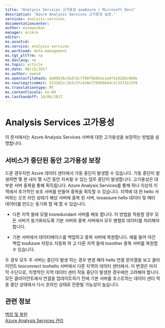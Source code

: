 ```yaml
---
title: "Analysis Services 고가용성 aaaAzure | Microsoft Docs"
description: "Azure Analysis Services 고가용성 보장."
services: analysis-services
documentationcenter: 
author: minewiskan
manager: erikre
editor: 
ms.assetid: 
ms.service: analysis-services
ms.workload: data-management
ms.tgt_pltfrm: na
ms.devlang: na
ms.topic: article
ms.date: 08/15/2017
ms.author: owend
ms.openlocfilehash: 6e09536c5bd7dc7f88f9b662e1a9f42d2b8c969b
ms.sourcegitcommit: 523283cc1b3c37c428e77850964dc1c33742c5f0
ms.translationtype: MT
ms.contentlocale: ko-KR
ms.lasthandoff: 10/06/2017
---
```

# <a name="analysis-services-high-availability"></a>Analysis Services 고가용성
이 문서에서는 Azure Analysis Services 서버에 대한 고가용성을 보장하는 방법을 설명합니다. 


## <a name="assuring-high-availability-during-a-service-disruption"></a>서비스가 중단된 동안 고가용성 보장
드문 경우지만 Azure 데이터 센터에서 가동 중단이 발생할 수 있습니다. 가동 중단이 발생하면 몇 분 내지 몇 시간 동안 지속될 수 있는 업무 중단이 발생합니다. 고가용성은 대부분 서버 중복을 통해 획득됩니다. Azure Analysis Services를 통해 하나 이상의 지역에서 추가적인 보조 서버를 만들어 중복을 획득할 수 있습니다. 지역에 대 한 hello 서버와는 오프 라인 상태가 해당 서버에 중복 된 서버, tooassure hello 데이터 및 메타 데이터를 만드는 동기화 할 때 할 수 있습니다.

* 다른 지역 들에 모델 tooredundant 서버를 배포 합니다. 이 방법을 적용할 경우 모든 서버가 동기화되도록 기본 서버와 중복 서버에서 모두 병렬로 데이터를 처리해야 합니다.

* 기본 서버에서 데이터베이스를 백업하고 중복 서버에 복원합니다. 예를 들어 야간 백업 tooAzure 저장소 자동화 하 고 다른 지역 들에 tooother 중복 서버를 복원할 수 있습니다. 

두 경우 모두 주 서버는 중단이 발생 하는 경우 변경 해야 hello 연결 문자열을 보고 클라이언트 tooconnect toohello 서버에서 다른 지역의 데이터 센터에서. 이 변경은 마지막 수단으로, 치명적인 지역 데이터 센터 작동 중단이 발생한 경우에만 고려해야 합니다. 모든 클라이언트에서 연결을 업데이트하기 전에 기본 서버를 호스트하는 데이터 센터 작동 중단 상태에서 다시 온라인 상태로 전환될 가능성이 높습니다. 



## <a name="related-information"></a>관련 정보
[백업 및 복원](analysis-services-backup.md)   
[Azure Analysis Services 관리](analysis-services-manage.md) 

